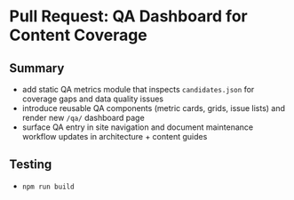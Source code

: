# Pull Request: QA Dashboard for Content Coverage

## Summary
- add static QA metrics module that inspects `candidates.json` for coverage gaps and data quality issues
- introduce reusable QA components (metric cards, grids, issue lists) and render new `/qa/` dashboard page
- surface QA entry in site navigation and document maintenance workflow updates in architecture + content guides

## Testing
- `npm run build`
